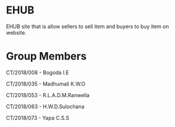 # EHUB
EHUB  site that is allow sellers to sell item and buyers to buy item on website.


# Group Members

CT/2018/008 - Bogoda I.E

CT/2018/035 - Madhumali K.W.O

CT/2018/053 - R.L.A.D.M.Ranwella

CT/2018/063 - H.W.D.Sulochana

CT/2018/073 - Yapa C.S.S
